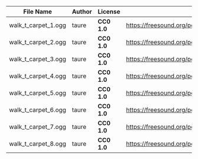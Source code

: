 | File Name        | Author   | License   | Link                            |
|------------------|----------|-----------|---------------------------------|
| walk_t_carpet_1.ogg | taure | **CC0 1.0** | https://freesound.org/people/taure/sounds/575321/ |
| walk_t_carpet_2.ogg | taure | **CC0 1.0** | https://freesound.org/people/taure/sounds/575321/ |
| walk_t_carpet_3.ogg | taure | **CC0 1.0** | https://freesound.org/people/taure/sounds/575321/ |
| walk_t_carpet_4.ogg | taure | **CC0 1.0** | https://freesound.org/people/taure/sounds/575321/ |
| walk_t_carpet_5.ogg | taure | **CC0 1.0** | https://freesound.org/people/taure/sounds/575321/ |
| walk_t_carpet_6.ogg | taure | **CC0 1.0** | https://freesound.org/people/taure/sounds/575321/ |
| walk_t_carpet_7.ogg | taure | **CC0 1.0** | https://freesound.org/people/taure/sounds/575321/ |
| walk_t_carpet_8.ogg | taure | **CC0 1.0** | https://freesound.org/people/taure/sounds/575321/ |